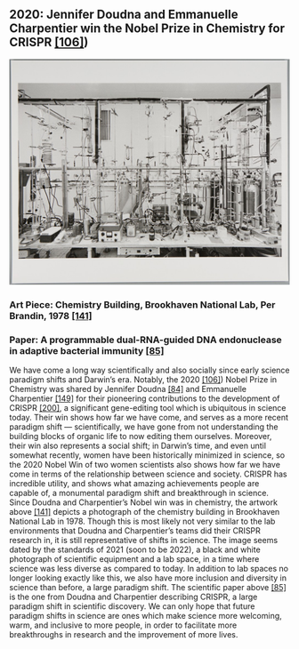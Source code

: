 ## 2020: Jennifer Doudna and Emmanuelle Charpentier win the Nobel Prize in Chemistry for CRISPR [[106]](https://www.nature.com/articles/d41586-020-02765-9))

![pic](/images/2020.jpg)

### Art Piece: Chemistry Building, Brookhaven National Lab, Per Brandin, 1978 [[141]](https://harvardartmuseums.org/collections/object/159318?position=0)

### Paper: A programmable dual-RNA-guided DNA endonuclease in adaptive bacterial immunity [[85]](https://pubmed.ncbi.nlm.nih.gov/22745249/)

We have come a long way scientifically and also socially since early science paradigm shifts and Darwin’s era. Notably, the 2020 [[106]](https://www.nature.com/articles/d41586-020-02765-9)) Nobel Prize in Chemistry was shared by Jennifer Doudna [[84]](https://vcresearch.berkeley.edu/faculty/jennifer-doudna) and Emmanuelle Charpentier [[149]](https://www.mpg.de/9343753/science-of-pathogens-charpentier) for their pioneering contributions to the development of CRISPR [[200]](https://www.newscientist.com/definition/what-is-crispr/), a significant gene-editing tool which is ubiquitous in science today. Their win shows how far we have come, and serves as a more recent paradigm shift — scientifically, we have gone from not understanding the building blocks of organic life to now editing them ourselves. Moreover, their win also represents a social shift; in Darwin’s time, and even until somewhat recently, women have been historically minimized in science, so the 2020 Nobel Win of two women scientists also shows how far we have come in terms of the relationship between science and society. CRISPR has incredible utility, and shows what amazing achievements people are capable of, a monumental paradigm shift and breakthrough in science. Since Doudna and Charpentier’s Nobel win was in chemistry, the artwork above [[141]](https://harvardartmuseums.org/collections/object/159318?position=0) depicts a photograph of the chemistry building in Brookhaven National Lab in 1978. Though this is most likely not very similar to the lab environments that Doudna and Charpentier’s teams did their CRISPR research in, it is still representative of shifts in science. The image seems dated by the standards of 2021 (soon to be 2022), a black and white photograph of scientific equipment and a lab space, in a time where science was less diverse as compared to today. In addition to lab spaces no longer looking exactly like this, we also have more inclusion and diversity in science than before, a large paradigm shift. The scientific paper above [[85]](https://pubmed.ncbi.nlm.nih.gov/22745249/) is the one from Doudna and Charpentier describing CRISPR, a large paradigm shift in scientific discovery. We can only hope that future paradigm shifts in science are ones which make science more welcoming, warm, and inclusive to more people, in order to facilitate more breakthroughs in research and the improvement of more lives. 

